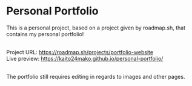 # Personal Portfolio
This is a personal project, based on a project given by roadmap.sh, that contains my personal portfolio!

<br> Project URL: https://roadmap.sh/projects/portfolio-website
<br> Live preview: https://kaito24mako.github.io/personal-portfolio/

<br> The portfolio still requires editing in regards to images and other pages.

